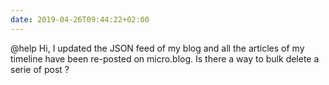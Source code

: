 ```yaml
---
date: 2019-04-26T09:44:22+02:00
---
```

@help Hi, I updated the JSON feed of my blog and all the articles of my timeline have been re-posted on micro.blog. Is there a way to bulk delete a serie of post ?